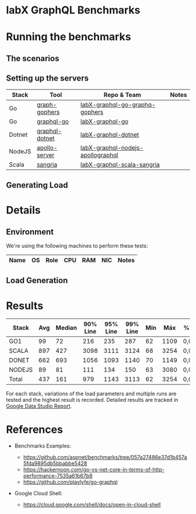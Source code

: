 # labX GraphQL Benchmarks

# Running the benchmarks

## The scenarios

## Setting up the servers

| Stack | Tool | Repo & Team | Notes |
| ----- | ---- | --------- | ----- |
| Go | [graph-gophers](https://github.com/graph-gophers/graphql-go) | [labX-graphql-go-graphq-gophers](https://github.com/travelgateX/labX-graphql-go-graphq-gophers) |  |
| Go | [graphql-go](https://github.com/graphql-go/graphql) | [labX-graphql-go](https://github.com/travelgateX/labX-graphql-go) |  |
| Dotnet | [graphql-dotnet](https://github.com/graphql-dotnet/graphql-dotnet) | [labX-graphql-dotnet](https://github.com/travelgateX/labX-graphql-dotnet) |  |
| NodeJS | [apollo-server](https://github.com/apollographql/apollo-server) | [labX-graphql-nodejs-apollographql](https://github.com/travelgateX/labX-graphql-nodejs-apollographql) |  |
| Scala | [sangria](https://github.com/sangria-graphql/sangria) | [labX-graphql-scala-sangria](https://github.com/travelgateX/labX-graphql-scala-sangria) |  |



## Generating Load

# Details

## Environment
We're using the following machines to perform these tests:

| Name | OS | Role | CPU | RAM | NIC | Notes |
| ---- | --- | ---- | --- | --- | --- | ----- |

## Load Generation

# Results

| Stack | Avg | Median | 90% Line | 95% Line | 99% Line | Mín | Máx | % Error |Performance| Kb/sec | Sent KB/sec |
| -------- | ----- | ------- | -------- | -------- | -------- | --- | --- | ------- | ----------- | ------ | ----------- |
| GO1 | 99 | 72 | 216 | 235 | 287 | 62 | 1109 | 0,000% | 474 | 83381 | 93,67 | 183,63 |
| SCALA | 897 | 427 | 3098 | 3111 | 3124 | 68 | 3254 | 0,000% | 206 | 10058 | 44,48 | 80,11 |
| DONET | 662 | 693 | 1056 | 1093 | 1140 | 70 | 1149 | 0,000% | 400,00000 | 89,84 | 155,86 |
| NODEJS | 89 | 81 | 111 | 134 | 150 | 63 | 3080 | 0,000% | 263,01946 | 96,58 | 100,69 |
| Total | 437 | 161 | 979 | 1143 | 3113 | 62 | 3254 | 0,000% | 734 | 34918 | 184,48 | 284 , 17 |



For each stack, variations of the load parameters and multiple runs are tested and the highest result is recorded. Detailed results are tracked in [Google Data Studio Report](https://datastudio.google.com/open/1BBri6dUq1yHW8wgF5_1XbWmw8L6fMsqp).



# References

* Benchmarks Examples:

  * https://github.com/aspnet/benchmarks/tree/057a27486e37d1b457a5fda9895db5bbabbe5428
  * https://hackernoon.com/go-vs-net-core-in-terms-of-http-performance-7535a61b67b8
  * https://github.com/playlyfe/go-graphql

* Google Cloud Shell:
  * https://cloud.google.com/shell/docs/open-in-cloud-shell
